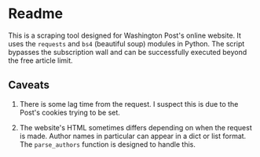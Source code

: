 # Readme

This is a scraping tool designed for Washington Post's online website. It uses the `requests` and `bs4` (beautiful soup) modules in Python. The script bypasses the subscription wall and can be successfully executed beyond the free article limit.

## Caveats
1. There is some lag time from the request. I suspect this is due to the Post's cookies trying to be set.

2. The website's HTML sometimes differs depending on when the request is made. Author names in particular can appear in a dict or list format. The `parse_authors` function is designed to handle this.
